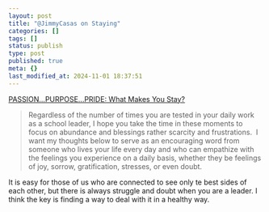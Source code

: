 ```yaml
---
layout: post
title: "@JimmyCasas on Staying"
categories: []
tags: []
status: publish
type: post
published: true
meta: {}
last_modified_at: 2024-11-01 18:37:51
---
```


[PASSION...PURPOSE...PRIDE: What Makes You Stay?](http://jimmycasas.blogspot.com/2015/05/what-makes-you-stay.html?m=1)


>Regardless of the number of times you are tested in your daily work as a school leader, I hope you take the time in these moments to focus on abundance and blessings rather scarcity and frustrations.  I want my thoughts below to serve as an encouraging word from someone who lives your life every day and who can empathize with the feelings you experience on a daily basis, whether they be feelings of joy, sorrow, gratification, stresses, or even doubt.



It is easy for those of us who are connected to see only te best sides of each other, but there is always struggle and doubt when you are a leader. I think the key is finding a way to deal with it in a healthy way.
